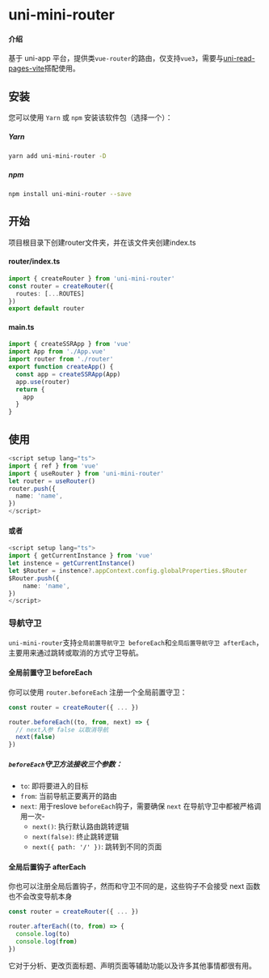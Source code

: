 # uni-mini-router

#### 介绍

基于 uni-app 平台，提供类`vue-router`的路由，仅支持`vue3`，需要与[uni-read-pages-vite](https://gitee.com/fant-mini/uni-read-pages-vite)搭配使用。

## 安装

您可以使用 `Yarn` 或 `npm` 安装该软件包（选择一个）：

##### Yarn

```sh
yarn add uni-mini-router -D
```

##### npm

```sh
npm install uni-mini-router --save
```

## 开始
项目根目录下创建router文件夹，并在该文件夹创建index.ts

#### router/index.ts

```ts
import { createRouter } from 'uni-mini-router'
const router = createRouter({
  routes: [...ROUTES]
})
export default router
```

#### main.ts

```ts
import { createSSRApp } from 'vue'
import App from './App.vue'
import router from './router'
export function createApp() {
  const app = createSSRApp(App)
  app.use(router)
  return {
    app
  }
}
```

## 使用

```ts
<script setup lang="ts">
import { ref } from 'vue'
import { useRouter } from 'uni-mini-router'
let router = useRouter()
router.push({
  name: 'name',
})
</script>
```
#### 或者

```ts
<script setup lang="ts">
import { getCurrentInstance } from 'vue'
let instence = getCurrentInstance()
let $Router = instence?.appContext.config.globalProperties.$Router
$Router.push({
    name: 'name',
})
</script>
```


### 导航守卫  

`uni-mini-router`支持`全局前置导航守卫 beforeEach`和`全局后置导航守卫 afterEach`，主要用来通过跳转或取消的方式守卫导航。

#### 全局前置守卫 beforeEach 
你可以使用 `router.beforeEach` 注册一个全局前置守卫：

```ts 
const router = createRouter({ ... })

router.beforeEach((to, from, next) => {
  // next入参 false 以取消导航
  next(false)
})
```
##### `beforeEach`守卫方法接收三个参数：
- `to`: 即将要进入的目标
- `from`: 当前导航正要离开的路由
- `next`: 用于reslove `beforeEach`钩子，需要确保 `next` 在导航守卫中都被严格调用一次- 
  - `next()`: 执行默认路由跳转逻辑
  - `next(false)`: 终止跳转逻辑
  - `next({ path: '/' })`: 跳转到不同的页面

#### 全局后置钩子 afterEach
你也可以注册全局后置钩子，然而和守卫不同的是，这些钩子不会接受 next 函数也不会改变导航本身

```ts 
const router = createRouter({ ... })

router.afterEach((to, from) => {
  console.log(to)
  console.log(from)
})
```
它对于分析、更改页面标题、声明页面等辅助功能以及许多其他事情都很有用。

